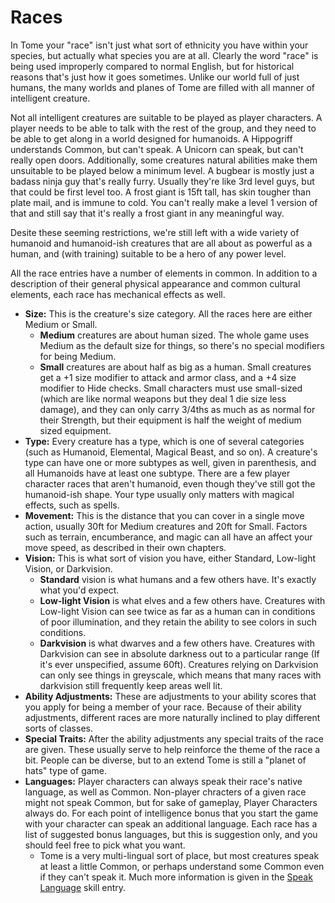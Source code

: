 # Races

In Tome your "race" isn't just what sort of ethnicity you have within your species, but actually what species you are at all. Clearly the word "race" is being used improperly compared to normal English, but for historical reasons that's just how it goes sometimes. Unlike our world full of just humans, the many worlds and planes of Tome are filled with all manner of intelligent creature.

Not all intelligent creatures are suitable to be played as player characters. A player needs to be able to talk with the rest of the group, and they need to be able to get along in a world designed for humanoids. A Hippogriff understands Common, but can't speak. A Unicorn can speak, but can't really open doors. Additionally, some creatures natural abilities make them unsuitable to be played below a minimum level. A bugbear is mostly just a badass ninja guy that's really furry. Usually they're like 3rd level guys, but that could be first level too. A frost giant is 15ft tall, has skin tougher than plate mail, and is immune to cold. You can't really make a level 1 version of that and still say that it's really a frost giant in any meaningful way.

Desite these seeming restrictions, we're still left with a wide variety of humanoid and humanoid-ish creatures that are all about as powerful as a human, and (with training) suitable to be a hero of any power level.

All the race entries have a number of elements in common. In addition to a description of their general physical appearance and common cultural elements, each race has mechanical effects as well.

* __Size:__ This is the creature's size category. All the races here are either Medium or Small.
  * __Medium__ creatures are about human sized. The whole game uses Medium as the default size for things, so there's no special modifiers for being Medium.
  * __Small__ creatures are about half as big as a human. Small creatures get a +1 size modifier to attack and armor class, and a +4 size modifier to Hide checks. Small characters must use small-sized (which are like normal weapons but they deal 1 die size less damage), and they can only carry 3/4ths as much as as normal for their Strength, but their equipment is half the weight of medium sized equipment.
* __Type:__ Every creature has a type, which is one of several categories (such as Humanoid, Elemental, Magical Beast, and so on). A creature's type can have one or more subtypes as well, given in parenthesis, and all Humanoids have at least one subtype. There are a few player character races that aren't humanoid, even though they've still got the humanoid-ish shape. Your type usually only matters with magical effects, such as spells.
* __Movement:__ This is the distance that you can cover in a single move action, usually 30ft for Medium creatures and 20ft for Small. Factors such as terrain, encumberance, and magic can all have an affect your move speed, as described in their own chapters.
* __Vision:__ This is what sort of vision you have, either Standard, Low-light Vision, or Darkvision.
  * __Standard__ vision is what humans and a few others have. It's exactly what you'd expect.
  * __Low-light Vision__ is what elves and a few others have. Creatures with Low-light Vision can see twice as far as a human can in conditions of poor illumination, and they retain the ability to see colors in such conditions.
  * __Darkvision__ is what dwarves and a few others have. Creatures with Darkvision can see in absolute darkness out to a particular range (If it's ever unspecified, assume 60ft). Creatures relying on Darkvision can only see things in greyscale, which means that many races with darkvision still frequently keep areas well lit.
* __Ability Adjustments:__ These are adjustments to your ability scores that you apply for being a member of your race. Because of their ability adjustments, different races are more naturally inclined to play different sorts of classes.
* __Special Traits:__ After the ability adjustments any special traits of the race are given. These usually serve to help reinforce the theme of the race a bit. People can be diverse, but to an extend Tome is still a "planet of hats" type of game.
* __Languages:__ Player characters can always speak their race's native language, as well as Common. Non-player chracters of a given race might not speak Common, but for sake of gameplay, Player Characters always do. For each point of intelligence bonus that you start the game with your character can speak an additional language. Each race has a list of suggested bonus languages, but this is suggestion only, and you should feel free to pick what you want.
  * Tome is a very multi-lingual sort of place, but most creatures speak at least a little Common, or perhaps understand some Common even if they can't speak it. Much more information is given in the [Speak Language](skills/speak_language.md) skill entry.
